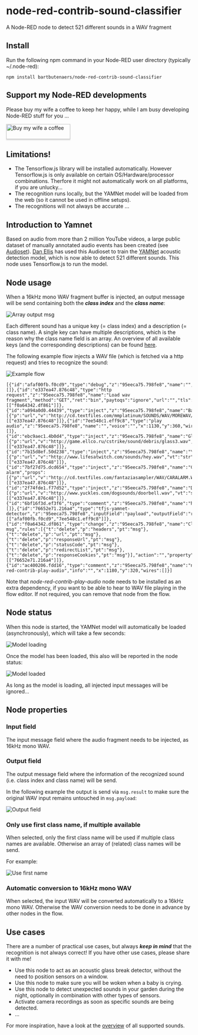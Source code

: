 # node-red-contrib-sound-classifier
A Node-RED node to detect 521 different sounds in a WAV fragment

## Install
Run the following npm command in your Node-RED user directory (typically ~/.node-red):
```
npm install bartbutenaers/node-red-contrib-sound-classifier
```

## Support my Node-RED developments

Please buy my wife a coffee to keep her happy, while I am busy developing Node-RED stuff for you ...

<a href="https://www.buymeacoffee.com/bartbutenaers" target="_blank"><img src="https://www.buymeacoffee.com/assets/img/custom_images/orange_img.png" alt="Buy my wife a coffee" style="height: 41px !important;width: 174px !important;box-shadow: 0px 3px 2px 0px rgba(190, 190, 190, 0.5) !important;-webkit-box-shadow: 0px 3px 2px 0px rgba(190, 190, 190, 0.5) !important;" ></a>

## Limitations!
+ The Tensorflow.js library will be installed automatically. However Tensorflow.js is only available on certain OS/Hardware/processor combinations. Therfore it might not automatically work on all platforms, if you are unlucky...
+ The recognition runs locally, but the YAMNet model will be loaded from the web (so it cannot be used in offline setups).
+ The recognitions will not always be accurate ...

## Introduction to Yamnet
Based on audio from more than 2 million YouTube videos, a large public dataset of manually annotated audio events has been created (see [Audioset](https://research.google.com/audioset/)).  [Dan Ellis](https://github.com/dpwef) has used this Audioset to train the [YAMNet](https://www.tensorflow.org/hub/tutorials/yamnet) acoustic detection model, which is now able to detect 521 different sounds.  This node uses Tensorflow.js to run the model.

## Node usage
When a 16kHz mono WAV fragment buffer is injected, an output message will be send containing both the ***class index*** and the ***class name***:

![Array output msg](https://user-images.githubusercontent.com/14224149/119165425-c1bc4c80-ba5d-11eb-963a-9a6488bfc5c2.png)

Each different sound has a unique key (= class index) and a description (= class name).  A single key can have multiple descriptions, which is the reason why the class name field is an array.  An overview of all available keys (and the corresponding descriptions) can be found [here](https://github.com/tensorflow/models/blob/master/research/audioset/yamnet/yamnet_class_map.csv).

The following example flow injects a WAV file (which is fetched via a http request) and tries to recognize the sound:

![Example flow](https://user-images.githubusercontent.com/14224149/119188271-b9bed580-ba7a-11eb-8f31-53ea111ce369.png)

```
[{"id":"afaf00fb.f0cd9","type":"debug","z":"95eeca75.798fe8","name":"","active":true,"tosidebar":true,"console":false,"tostatus":true,"complete":"true","targetType":"full","statusVal":"result.className","statusType":"msg","x":1110,"y":240,"wires":[]},{"id":"e337ea47.876c48","type":"http request","z":"95eeca75.798fe8","name":"Load wav fragment","method":"GET","ret":"bin","paytoqs":"ignore","url":"","tls":"","persist":false,"proxy":"","authType":"","x":530,"y":240,"wires":[["f0a64342.df861"]]},{"id":"a094a0d0.44439","type":"inject","z":"95eeca75.798fe8","name":"Baby","props":[{"p":"url","v":"http://cd.textfiles.com/mmplatinum/SOUNDS/WAV/MOREWAV/BABYCRY2.WAV","vt":"str"}],"repeat":"","crontab":"","once":false,"onceDelay":0.1,"topic":"","x":310,"y":240,"wires":[["e337ea47.876c48"]]},{"id":"7ee548c1.eff9c8","type":"play audio","z":"95eeca75.798fe8","name":"","voice":"","x":1130,"y":360,"wires":[]},{"id":"ebc9aec1.4b0d4","type":"inject","z":"95eeca75.798fe8","name":"Glass","props":[{"p":"url","v":"http://game.ellco.ru/cstrike/sound/debris/glass3.wav","vt":"str"}],"repeat":"","crontab":"","once":false,"onceDelay":0.1,"topic":"","x":310,"y":280,"wires":[["e337ea47.876c48"]]},{"id":"7b15d8ef.50d238","type":"inject","z":"95eeca75.798fe8","name":"Yell","props":[{"p":"url","v":"http://www.lifesatwitch.com/sounds/hey.wav","vt":"str"}],"repeat":"","crontab":"","once":false,"onceDelay":0.1,"topic":"","x":310,"y":320,"wires":[["e337ea47.876c48"]]},{"id":"7bf27d75.dcd654","type":"inject","z":"95eeca75.798fe8","name":"Car alarm","props":[{"p":"url","v":"http://cd.textfiles.com/fantaziasampler/WAV/CARALARM.WAV","vt":"str"}],"repeat":"","crontab":"","once":false,"onceDelay":0.1,"topic":"","x":320,"y":360,"wires":[["e337ea47.876c48"]]},{"id":"2f74fde1.f77d52","type":"inject","z":"95eeca75.798fe8","name":"Doorbell","props":[{"p":"url","v":"http://www.yuckles.com/dogsounds/doorbell.wav","vt":"str"}],"repeat":"","crontab":"","once":false,"onceDelay":0.1,"topic":"","x":320,"y":400,"wires":[["e337ea47.876c48"]]},{"id":"6bf16f3d.ef3f6","type":"comment","z":"95eeca75.798fe8","name":"https://www.findsounds.com/","info":"","x":520,"y":200,"wires":[]},{"id":"76652e71.216a4","type":"tfjs-yamnet-detector","z":"95eeca75.798fe8","inputField":"payload","outputField":"result","inputFieldType":"msg","outputFieldType":"msg","useFirst":true,"autoConversion":true,"name":"","x":920,"y":240,"wires":[["afaf00fb.f0cd9","7ee548c1.eff9c8"]]},{"id":"f0a64342.df861","type":"change","z":"95eeca75.798fe8","name":"Cleanup msg","rules":[{"t":"delete","p":"headers","pt":"msg"},{"t":"delete","p":"url","pt":"msg"},{"t":"delete","p":"responseUrl","pt":"msg"},{"t":"delete","p":"statusCode","pt":"msg"},{"t":"delete","p":"redirectList","pt":"msg"},{"t":"delete","p":"responseCookies","pt":"msg"}],"action":"","property":"","from":"","to":"","reg":false,"x":730,"y":240,"wires":[["76652e71.216a4"]]},{"id":"ac400206.fdd16","type":"comment","z":"95eeca75.798fe8","name":"node-red-contrib-play-audio","info":"","x":1180,"y":320,"wires":[]}]
```
Note that *node-red-contrib-play-audio* node needs to be installed as an extra dependency, if you want to be able to hear to WAV file playing in the flow editor.  If not required, you can remove that node from the flow.

## Node status
When this node is started, the YAMNet model will automatically be loaded (asynchronously), which will take a few seconds:

![Model loading](https://user-images.githubusercontent.com/14224149/119188541-16ba8b80-ba7b-11eb-8e23-250129a55d63.png)

Once the model has been loaded, this also will be reported in the node status:

![Model loaded](https://user-images.githubusercontent.com/14224149/119188442-f25eaf00-ba7a-11eb-917d-4833c55fc76b.png)

As long as the model is loading, all injected input messages will be ignored...

## Node properties

### Input field
The input message field where the audio fragment needs to be injected, as 16kHz mono WAV.
 
### Output field
The output message field where the information of the recognized sound (i.e. class index and class name) will be send.

In the following example the output is send via `msg.result` to make sure the original WAV input remains untouched in `msg.payload`:

![Output field](https://user-images.githubusercontent.com/14224149/119187630-e0c8d780-ba79-11eb-9d84-6e7b000b9ea3.png)

### Only use first class name, if multiple available
When selected, only the first class name will be used if multiple class names are available.  Otherwise an array of (related) class names will be send.

For example:

![Use first name](https://user-images.githubusercontent.com/14224149/119187185-52545600-ba79-11eb-8e89-3bde6bcfcd20.png)

### Automatic conversion to 16kHz mono WAV
When selected, the input WAV will be converted automatically to a 16kHz mono WAV.  Otherwise the WAV conversion needs to be done in advance by other nodes in the flow. 

## Use cases
There are a number of practical use cases, but always ***keep in mind*** that the recognition is not always correct!
If you have other use cases, please share it with me!

+ Use this node to act as an acoustic glass break detector, without the need to position sensors on a window.
+ Use this node to make sure you will be woken when a baby is crying.
+ Use this node to detect unexpected sounds in your garden during the night, optionally in combination with other types of sensors.
+ Activate camera recordings as soon as specific sounds are being detected.
+ ...

For more inspiration, have a look at the [overview](https://github.com/tensorflow/models/blob/master/research/audioset/yamnet/yamnet_class_map.csv) of all supported sounds.
